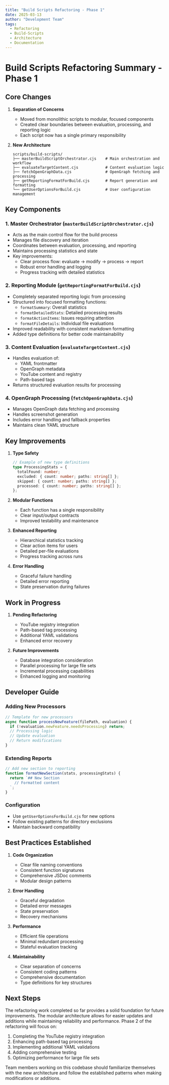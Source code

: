 ```yaml
---
title: "Build Scripts Refactoring - Phase 1"
date: 2025-03-13
author: "Development Team"
tags:
  - Refactoring
  - Build-Scripts
  - Architecture
  - Documentation
---
```


# Build Scripts Refactoring Summary - Phase 1

## Core Changes

1. **Separation of Concerns**
   - Moved from monolithic scripts to modular, focused components
   - Created clear boundaries between evaluation, processing, and reporting logic
   - Each script now has a single primary responsibility

2. **New Architecture**
   ```
   scripts/build-scripts/
   ├── masterBuildScriptOrchestrator.cjs    # Main orchestration and workflow
   ├── evaluateTargetContent.cjs            # Content evaluation logic
   ├── fetchOpenGraphData.cjs               # OpenGraph fetching and processing
   ├── getReportingFormatForBuild.cjs       # Report generation and formatting
   └── getUserOptionsForBuild.cjs           # User configuration management
   ```

## Key Components

### 1. Master Orchestrator (`masterBuildScriptOrchestrator.cjs`)
- Acts as the main control flow for the build process
- Manages file discovery and iteration
- Coordinates between evaluation, processing, and reporting
- Maintains processing statistics and state
- Key improvements:
  - Clear process flow: evaluate → modify → process → report
  - Robust error handling and logging
  - Progress tracking with detailed statistics

### 2. Reporting Module (`getReportingFormatForBuild.cjs`)
- Completely separated reporting logic from processing
- Structured into focused formatting functions:
  - `formatSummary`: Overall statistics
  - `formatDetailedStats`: Detailed processing results
  - `formatActionItems`: Issues requiring attention
  - `formatFileDetails`: Individual file evaluations
- Improved readability with consistent markdown formatting
- Added type definitions for better code maintainability

### 3. Content Evaluation (`evaluateTargetContent.cjs`)
- Handles evaluation of:
  - YAML frontmatter
  - OpenGraph metadata
  - YouTube content and registry
  - Path-based tags
- Returns structured evaluation results for processing

### 4. OpenGraph Processing (`fetchOpenGraphData.cjs`)
- Manages OpenGraph data fetching and processing
- Handles screenshot generation
- Includes error handling and fallback properties
- Maintains clean YAML structure

## Key Improvements

1. **Type Safety**
   ```typescript
   // Example of new type definitions
   type ProcessingStats = {
     totalFound: number;
     excluded: { count: number; paths: string[] };
     skipped: { count: number; paths: string[] };
     processed: { count: number; paths: string[] };
   };
   ```

2. **Modular Functions**
   - Each function has a single responsibility
   - Clear input/output contracts
   - Improved testability and maintenance

3. **Enhanced Reporting**
   - Hierarchical statistics tracking
   - Clear action items for users
   - Detailed per-file evaluations
   - Progress tracking across runs

4. **Error Handling**
   - Graceful failure handling
   - Detailed error reporting
   - State preservation during failures

## Work in Progress

1. **Pending Refactoring**
   - YouTube registry integration
   - Path-based tag processing
   - Additional YAML validations
   - Enhanced error recovery

2. **Future Improvements**
   - Database integration consideration
   - Parallel processing for large file sets
   - Incremental processing capabilities
   - Enhanced logging and monitoring

## Developer Guide

### Adding New Processors

```javascript
// Template for new processors
async function processNewFeature(filePath, evaluation) {
  if (!evaluation.newFeature.needsProcessing) return;
  // Processing logic
  // Update evaluation
  // Return modifications
}
```

### Extending Reports

```javascript
// Add new section to reporting
function formatNewSection(stats, processingStats) {
  return `## New Section
    // Formatted content
  `;
}
```

### Configuration
- Use `getUserOptionsForBuild.cjs` for new options
- Follow existing patterns for directory exclusions
- Maintain backward compatibility

## Best Practices Established

1. **Code Organization**
   - Clear file naming conventions
   - Consistent function signatures
   - Comprehensive JSDoc comments
   - Modular design patterns

2. **Error Handling**
   - Graceful degradation
   - Detailed error messages
   - State preservation
   - Recovery mechanisms

3. **Performance**
   - Efficient file operations
   - Minimal redundant processing
   - Stateful evaluation tracking

4. **Maintainability**
   - Clear separation of concerns
   - Consistent coding patterns
   - Comprehensive documentation
   - Type definitions for key structures

## Next Steps

The refactoring work completed so far provides a solid foundation for future improvements. The modular architecture allows for easier updates and additions while maintaining reliability and performance. Phase 2 of the refactoring will focus on:

1. Completing the YouTube registry integration
2. Enhancing path-based tag processing
3. Implementing additional YAML validations
4. Adding comprehensive testing
5. Optimizing performance for large file sets

Team members working on this codebase should familiarize themselves with the new architecture and follow the established patterns when making modifications or additions.
